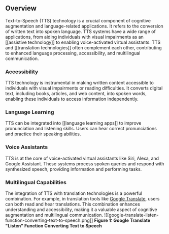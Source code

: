 ## Overview
Text-to-Speech (TTS) technology is a crucial component of cognitive augmentation and language-related applications. It refers to the conversion of written text into spoken language. TTS systems have a wide range of applications, from aiding individuals with visual impairments as an [[assistive technology]] to enabling voice-activated virtual assistants. TTS and [[translation technologies]] often complement each other, contributing to enhanced language processing, accessibility, and multilingual communication.
### Accessibility
TTS technology is instrumental in making written content accessible to individuals with visual impairments or reading difficulties. It converts digital text, including books, articles, and web content, into spoken words, enabling these individuals to access information independently.
### Language Learning
TTS can be integrated into [[language learning apps]] to improve pronunciation and listening skills. Users can hear correct pronunciations and practice their speaking abilities.
### Voice Assistants
TTS is at the core of voice-activated virtual assistants like Siri, Alexa, and Google Assistant. These systems process spoken queries and respond with synthesized speech, providing information and performing tasks.
### Multilingual Capabilities
The integration of TTS with translation technologies is a powerful combination. For example, in translation tools like [Google Translate](https://chat.openai.com/c/translate.google.com), users can both read and hear translations. This combination enhances understanding and accessibility, making it a valuable aspect of cognitive augmentation and multilingual communication.
![[google-translate-listen-function-converting-text-to-speech.png]]
**Figure 1: Google Translate "Listen" Function Converting Text to Speech**

